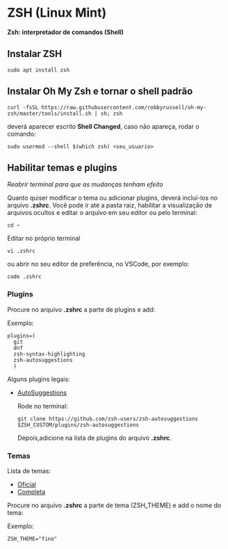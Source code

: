 # ZSH (Linux Mint)
**Zsh: interpretador de comandos (Shell)**
## Instalar ZSH
```$
sudo apt install zsh
```

## Instalar Oh My Zsh e tornar o shell padrão
```$
curl -fsSL https://raw.githubusercontent.com/robbyrussell/oh-my-zsh/master/tools/install.sh | sh; zsh
```
deverá aparecer escrito **Shell Changed**, caso não apareça, rodar o comando:

```$
sudo usermod --shell $(which zsh) <seu_usuario>
```

## Habilitar temas e plugins
*Reabrir terminal para que as mudanças tenham efeito*

Quanto quiser modificar o tema ou adicionar plugins, deverá incluí-los no arquivo **.zshrc**.
Você pode ir até a pasta raiz, habilitar a visualização de arquivos ocultos e editar o arquivo em seu editor ou pelo terminal:

```$
cd ~
```

Editar no próprio terminal

```$
vi .zshrc
```

ou abrir no seu editor de preferência, no VSCode, por exemplo:

```$
code .zshrc
```

### Plugins
Procure no arquivo **.zshrc** a parte de plugins e add:

Exemplo:

```
plugins=(
  git
  dnf
  zsh-syntax-highlighting
  zsh-autosuggestions
  )
```

Alguns plugins legais:
* [AutoSuggestions](https://github.com/zsh-users/zsh-autosuggestions)

  Rode no terminal:
  ```$
  git clone https://github.com/zsh-users/zsh-autosuggestions $ZSH_CUSTOM/plugins/zsh-autosuggestions
  ```

  Depois,adicione na lista de plugins do arquivo **.zshrc**.


### Temas
Lista de temas:
* [Oficial](https://github.com/robbyrussell/oh-my-zsh/wiki/Themes)
* [Completa](https://zshthem.es/all/)

Procure no arquivo **.zshrc** a parte de tema (ZSH_THEME) e add o nome do tema:

Exemplo:
```
ZSH_THEME="fino"
```

<!-- TODO escrever sobre alias -->
